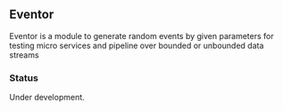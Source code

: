 ## Eventor

Eventor is a module to generate random events by given parameters for testing micro services and pipeline over bounded or unbounded data streams

### Status
Under development.



